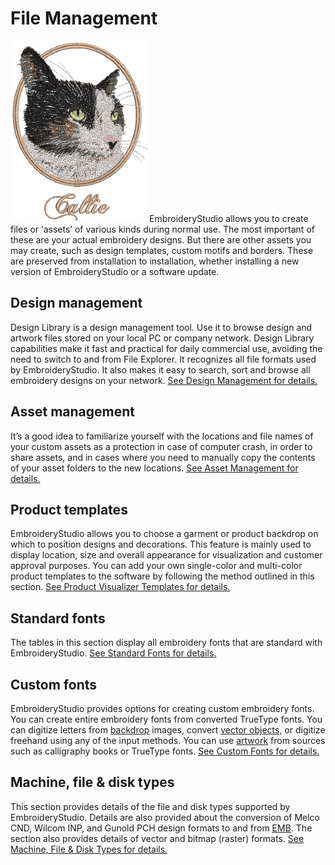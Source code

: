 # File Management

![e4_Sample10.png](assets/e4_Sample10.png)EmbroideryStudio allows you to create files or ‘assets’ of various kinds during normal use. The most important of these are your actual embroidery designs. But there are other assets you may create, such as design templates, custom motifs and borders. These are preserved from installation to installation, whether installing a new version of EmbroideryStudio or a software update.

## Design management

Design Library is a design management tool. Use it to browse design and artwork files stored on your local PC or company network. Design Library capabilities make it fast and practical for daily commercial use, avoiding the need to switch to and from File Explorer. It recognizes all file formats used by EmbroideryStudio. It also makes it easy to search, sort and browse all embroidery designs on your network. [See Design Management for details.](../manage_designs/Design_Management)

## Asset management

It’s a good idea to familiarize yourself with the locations and file names of your custom assets as a protection in case of computer crash, in order to share assets, and in cases where you need to manually copy the contents of your asset folders to the new locations. [See Asset Management for details.](../manage%5Fassets/Asset%5FManagement#XREF%5F53800%5FManaging%5FAssets)

## Product templates

EmbroideryStudio allows you to choose a garment or product backdrop on which to position designs and decorations. This feature is mainly used to display location, size and overall appearance for visualization and customer approval purposes. You can add your own single-color and multi-color product templates to the software by following the method outlined in this section. [See Product Visualizer Templates for details.](../product_templates/Product_Visualizer_Templates)

## Standard fonts

The tables in this section display all embroidery fonts that are standard with EmbroideryStudio. [See Standard Fonts for details.](../sample_fonts/Standard_Fonts)

## Custom fonts

EmbroideryStudio provides options for creating custom embroidery fonts. You can create entire embroidery fonts from converted TrueType fonts. You can digitize letters from [backdrop](../../glossary/glossary) images, convert [vector objects](../../glossary/glossary), or digitize freehand using any of the input methods. You can use [artwork](../../glossary/glossary) from sources such as calligraphy books or TrueType fonts. [See Custom Fonts for details.](../custom_fonts/Custom_Fonts)

## Machine, file & disk types

This section provides details of the file and disk types supported by EmbroideryStudio. Details are also provided about the conversion of Melco CND, Wilcom INP, and Gunold PCH design formats to and from [EMB](../../glossary/glossary). The section also provides details of vector and bitmap (raster) formats. [See Machine, File & Disk Types for details.](../formats/Machine_File_Disk_Types)
